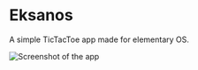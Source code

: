 # Eksanos
A simple TicTacToe app made for elementary OS.

![Screenshot of the app](https://raw.githubusercontent.com/eksanos/eksanos/main/data/screenshots/eksanos_banana.png)
